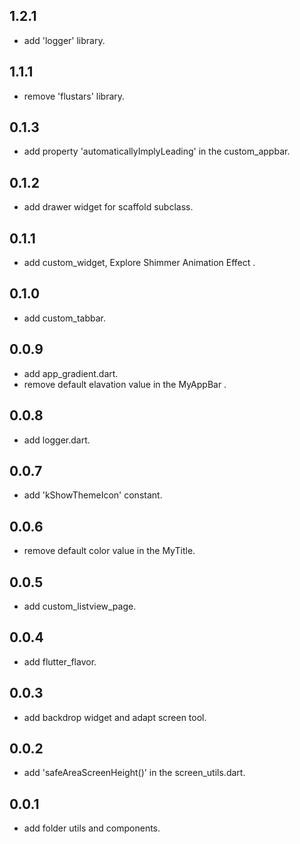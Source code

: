 ## 1.2.1

* add 'logger' library.

## 1.1.1

* remove 'flustars' library.

## 0.1.3

* add property 'automaticallyImplyLeading' in the custom_appbar.

## 0.1.2

* add drawer widget for scaffold subclass.

## 0.1.1

* add custom_widget, Explore Shimmer Animation Effect .

## 0.1.0

* add custom_tabbar.

## 0.0.9

* add app_gradient.dart.
* remove default elavation value in the MyAppBar .

## 0.0.8

* add logger.dart.

## 0.0.7

* add 'kShowThemeIcon' constant.

## 0.0.6

* remove default color value in the MyTitle.

## 0.0.5

* add custom_listview_page.

## 0.0.4

* add flutter_flavor.

## 0.0.3

* add backdrop widget and adapt screen tool.

## 0.0.2

* add 'safeAreaScreenHeight()' in the screen_utils.dart.

## 0.0.1

* add folder utils and components.
